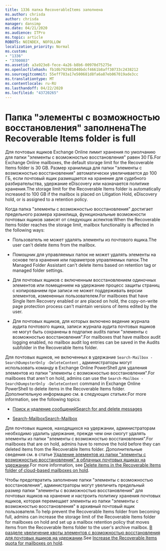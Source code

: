 ```yaml
---
title: 1336 папка RecoverableItems заполнена
ms.author: chrisda
author: chrisda
manager: dansimp
ms.date: 04/21/2020
ms.audience: ITPro
ms.topic: article
ROBOTS: NOINDEX, NOFOLLOW
localization_priority: Normal
ms.custom:
- "1336"
- "3700003"
ms.assetid: a3a923e8-fece-4a26-b8b6-00970d75275e
ms.openlocfilehash: fb10b792981040bdcf4661b8aff30733c2438212
ms.sourcegitcommit: 55eff703a17e500681d8fa6a87eb067019ade3cc
ms.translationtype: MT
ms.contentlocale: ru-RU
ms.lasthandoff: 04/22/2020
ms.locfileid: "43720265"
---
```

# <a name="the-recoverable-items-folder-is-full"></a><span data-ttu-id="c51e8-102">Папка "элементы с возможностью восстановления" заполнена</span><span class="sxs-lookup"><span data-stu-id="c51e8-102">The Recoverable Items folder is full</span></span>

<span data-ttu-id="c51e8-103">Для почтовых ящиков Exchange Online лимит хранения по умолчанию для папки "элементы с возможностью восстановления" равен 30 ГБ.</span><span class="sxs-lookup"><span data-stu-id="c51e8-103">For Exchange Online mailboxes, the default storage limit for the Recoverable Items folder is 30 GB.</span></span> <span data-ttu-id="c51e8-104">Размер хранилища для папки "элементы с возможностью восстановления" автоматически увеличивается до 100 ГБ, если почтовый ящик размещается на хранение для судебного разбирательства, удержание eDiscovery или назначается политике хранения.</span><span class="sxs-lookup"><span data-stu-id="c51e8-104">The storage limit for the Recoverable Items folder is automatically increased to 100 GB if the mailbox is placed on Litigation Hold, eDiscovery hold, or is assigned to a retention policy.</span></span>

<span data-ttu-id="c51e8-105">Когда папка "элементы с возможностью восстановления" достигает предельного размера хранилища, функциональные возможности почтовых ящиков зависят от следующих аспектов:</span><span class="sxs-lookup"><span data-stu-id="c51e8-105">When the Recoverable Items folder reaches the storage limit, mailbox functionality is affected in the following ways:</span></span>

- <span data-ttu-id="c51e8-106">Пользователь не может удалять элементы из почтового ящика.</span><span class="sxs-lookup"><span data-stu-id="c51e8-106">The user can't delete items from the mailbox.</span></span>

- <span data-ttu-id="c51e8-107">Помощник для управляемых папок не может удалять элементы на основе тега хранения или параметров управляемых папок.</span><span class="sxs-lookup"><span data-stu-id="c51e8-107">The Managed Folder Assistant can't delete items based on retention tag or managed folder settings.</span></span>

- <span data-ttu-id="c51e8-108">Для почтовых ящиков с включенным восстановлением одиночных элементов или помещением на удержание процесс защиты страниц с копированием при записи не может поддерживать версии элементов, измененных пользователем.</span><span class="sxs-lookup"><span data-stu-id="c51e8-108">For mailboxes that have Single Item Recovery enabled or are placed on hold, the copy-on-write page protection process can't maintain versions of items edited by the user.</span></span>

- <span data-ttu-id="c51e8-109">Для почтовых ящиков, для которых включено ведение журнала аудита почтового ящика, записи журнала аудита почтовых ящиков не могут быть сохранены в подпапке audits папки "элементы с возможностью восстановления".</span><span class="sxs-lookup"><span data-stu-id="c51e8-109">For mailboxes that have mailbox audit logging enabled, no mailbox audit log entries can be saved in the Audits subfolder in the Recoverable Items folder.</span></span>

<span data-ttu-id="c51e8-110">Для почтовых ящиков, не включенных в удержание `Search-Mailbox -SearchDumpsterOnly -DeleteContent` , администраторы могут использовать команду в Exchange Online PowerShell для удаления элементов из папки "элементы с возможностью восстановления".</span><span class="sxs-lookup"><span data-stu-id="c51e8-110">For mailboxes that aren't on hold, admins can use the `Search-Mailbox -SearchDumpsterOnly -DeleteContent` command in Exchange Online PowerShell to delete items in the Recoverable Items folder.</span></span> <span data-ttu-id="c51e8-111">Дополнительную информацию см. в следующих статьях:</span><span class="sxs-lookup"><span data-stu-id="c51e8-111">For more information, see the following topics:</span></span>

- [<span data-ttu-id="c51e8-112">Поиск и удаление сообщений</span><span class="sxs-lookup"><span data-stu-id="c51e8-112">Search for and delete messages</span></span>](https://docs.microsoft.com/office365/securitycompliance/search-for-and-delete-messagesadmin-help)

- [<span data-ttu-id="c51e8-113">Search-Mailbox</span><span class="sxs-lookup"><span data-stu-id="c51e8-113">Search-Mailbox</span></span>](https://docs.microsoft.com/powershell/module/exchange/mailboxes/Search-Mailbox)

<span data-ttu-id="c51e8-114">Для почтовых ящиков, находящихся на удержании, администраторам необходимо удалить удержание, прежде чем они смогут удалять элементы из папки "элементы с возможностью восстановления".</span><span class="sxs-lookup"><span data-stu-id="c51e8-114">For mailboxes that are on hold, admins have to remove the hold before they can deleted items from the Recoverable Items folder.</span></span> <span data-ttu-id="c51e8-115">Дополнительные сведения см. в статье [Удаление элементов из папки "элементы с возможностью восстановления" в облачных почтовых ящиках на удержании](https://docs.microsoft.com/office365/securitycompliance/delete-items-in-the-recoverable-items-folder-of-mailboxes-on-hold).</span><span class="sxs-lookup"><span data-stu-id="c51e8-115">For more information, see [Delete items in the Recoverable Items folder of cloud-based mailboxes on hold](https://docs.microsoft.com/office365/securitycompliance/delete-items-in-the-recoverable-items-folder-of-mailboxes-on-hold).</span></span>

<span data-ttu-id="c51e8-116">Чтобы предотвратить заполнение папки "элементы с возможностью восстановления", администраторы могут увеличить предельный размер папки "элементы с возможностью восстановления" для почтовых ящиков на хранение и настроить политику хранения почтовых ящиков, которая перемещает элементы из папки "элементы с возможностью восстановления" в архивный почтовый ящик пользователя.</span><span class="sxs-lookup"><span data-stu-id="c51e8-116">To help prevent the Recoverable Items folder from becoming full, admins can increase the storage limit of the Recoverable Items folder for mailboxes on hold and set up a mailbox retention policy that moves items from the Recoverable Items folder to the user's archive mailbox.</span></span> <span data-ttu-id="c51e8-117">[В разделе увеличение квоты элементов с возможностью восстановления для почтовых ящиков на удержании](https://docs.microsoft.com/office365/securitycompliance/increase-the-recoverable-quota-for-mailboxes-on-hold).</span><span class="sxs-lookup"><span data-stu-id="c51e8-117">See [Increase the Recoverable Items quota for mailboxes on hold](https://docs.microsoft.com/office365/securitycompliance/increase-the-recoverable-quota-for-mailboxes-on-hold).</span></span>
